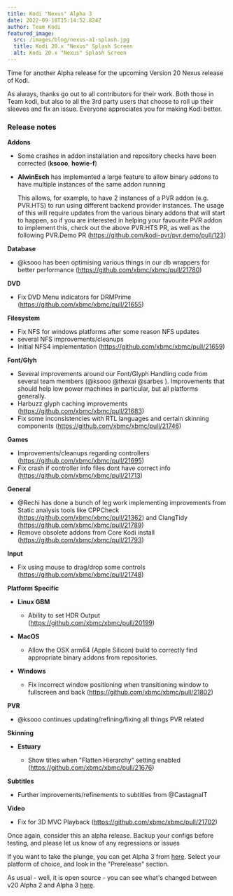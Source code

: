 ```yaml
---
title: Kodi "Nexus" Alpha 3
date: 2022-09-18T15:14:52.824Z
author: Team Kodi
featured_image:
  src: /images/blog/nexus-a1-splash.jpg
  title: Kodi 20.x "Nexus" Splash Screen
  alt: Kodi 20.x "Nexus" Splash Screen
---
```

Time for another Alpha release for the upcoming Version 20 Nexus release of Kodi.

As always, thanks go out to all contributors for their work. Both those in Team kodi, but also to all the 3rd party users that choose to roll up their sleeves and fix an issue. Everyone appreciates you for making Kodi better.

### **Release notes**

**Addons**

* Some crashes in addon installation and repository checks have been corrected (**ksooo**, **howie-f**)
* **AlwinEsch** has implemented a large feature to allow binary addons to have multiple instances of the same addon running

  This allows, for example, to have 2 instances of a PVR addon (e.g. PVR.HTS) to run using different backend provider instances. The usage of this will require updates from the various binary addons that will start to happen, so if you are interested in helping your favourite PVR addon to implement this, check out the above PVR.HTS PR, as well as the following PVR.Demo PR (https://github.com/kodi-pvr/pvr.demo/pull/123)

**Database**

* @ksooo has been optimising various things in our db wrappers for better performance (https://github.com/xbmc/xbmc/pull/21780)

**DVD**

* Fix DVD Menu indicators for DRMPrime (https://github.com/xbmc/xbmc/pull/21655)

**Filesystem**

* Fix NFS for windows platforms after some reason NFS updates
* several NFS improvements/cleanups
* Initial NFS4 implementation (https://github.com/xbmc/xbmc/pull/21659)

**Font/Glyh**

* Several improvements around our Font/Glyph Handling code from several team members (@ksooo @thexai @sarbes ). Improvements that should help low power machines in particular, but all platforms generally.
* Harbuzz glyph caching improvements (https://github.com/xbmc/xbmc/pull/21683)
* Fix some inconsistencies with RTL languages and certain skinning components (https://github.com/xbmc/xbmc/pull/21746)

**Games**

* Improvements/cleanups regarding controllers (https://github.com/xbmc/xbmc/pull/21695)
* Fix crash if controller info files dont have correct info (https://github.com/xbmc/xbmc/pull/21713)

**General**

* @Rechi has done a bunch of leg work implementing improvements from Static analysis tools like CPPCheck (https://github.com/xbmc/xbmc/pull/21362) and ClangTidy (https://github.com/xbmc/xbmc/pull/21789)
* Remove obsolete addons from Core Kodi install (https://github.com/xbmc/xbmc/pull/21793)

**Input**

* Fix using mouse to drag/drop some controls (https://github.com/xbmc/xbmc/pull/21748)

**Platform Specific**

* **Linux GBM**

  * Ability to set HDR Output (https://github.com/xbmc/xbmc/pull/20199)
* **MacOS**

  * Allow the OSX arm64 (Apple Silicon) build to correctly find appropriate binary addons from repositories.
* **Windows**

  * Fix incorrect window positioning when transitioning window to fullscreen and back (https://github.com/xbmc/xbmc/pull/21802)

**PVR**

* @ksooo continues updating/refining/fixing all things PVR related

**Skinning**

* **Estuary**

  * Show titles when "Flatten Hierarchy" setting enabled (https://github.com/xbmc/xbmc/pull/21676)

**Subtitles**

* Further improvements/refinements to subtitles from @CastagnaIT 

**Video**

* Fix for 3D MVC Playback (https://github.com/xbmc/xbmc/pull/21702)

Once again, consider this an alpha release. Backup your configs before testing, and please let us know of any regressions or issues

If you want to take the plunge, you can get Alpha 3 from [here](https://kodi.tv/download). Select your platform of choice, and look in the "Prerelease" section. 

As usual - well, it is open source - you can see what's changed between v20 Alpha 2 and Alpha 3 [here](https://github.com/xbmc/xbmc/compare/20.0a2-Nexus...20.0a3-Nexus).